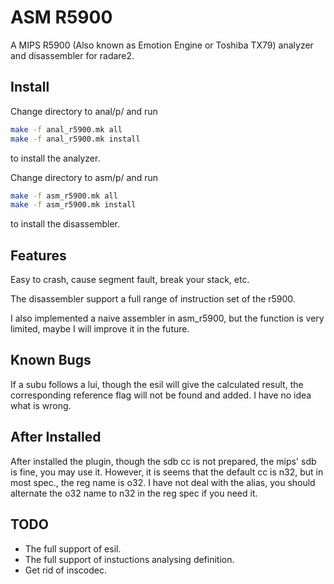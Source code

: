 # ASM R5900
A MIPS R5900 (Also known as Emotion Engine or Toshiba TX79) analyzer and disassembler for radare2.

## Install
Change directory to anal/p/ and run
```bash
make -f anal_r5900.mk all
make -f anal_r5900.mk install
```
to install the analyzer.

Change directory to asm/p/ and run
```bash
make -f asm_r5900.mk all
make -f asm_r5900.mk install
```
to install the disassembler.

## Features
Easy to crash, cause segment fault, break your stack, etc.

The disassembler support a full range of instruction set of the r5900.

I also implemented a naive assembler in asm_r5900, but the function is very limited, maybe I will improve it in the future.

## Known Bugs
If a subu follows a lui, though the esil will give the calculated result, the corresponding reference flag will not be found and added. I have no idea what is wrong.

## After Installed
After installed the plugin, though the sdb cc is not prepared, the mips' sdb is fine, you may use it. However, it is seems that the default cc is n32, but in most spec., the reg name is o32. I have not deal with the alias, you should alternate the o32 name to n32 in the reg spec if you need it.

## TODO
* The full support of esil.
* The full support of instuctions analysing definition.
* Get rid of inscodec.

